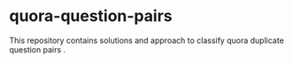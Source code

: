 # quora-question-pairs
This repository contains solutions and approach to classify quora duplicate question pairs . 
